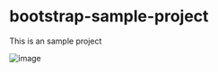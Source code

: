 # bootstrap-sample-project
This is  an sample project

![image](https://github.com/baralankit111/bootstrap-sample-project/assets/128990465/cdfd6d3b-9885-4b58-a86a-db6f38c79be8)

